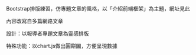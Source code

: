 Bootstrap排版練習，仿專題文章的風格，以「介紹前端框架」為主題，網址見此

內容改寫自多篇網路文章

設計：以報導者專題文章為靈感排版

特殊功能：以chart.js做出圓餅圖，方便呈現數據

